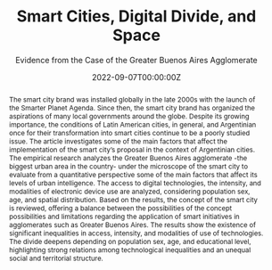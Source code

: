 ---
title: Smart Cities, Digital Divide, and Space

subtitle: Evidence from the Case of the Greater Buenos Aires Agglomerate
 
publication: '*Territorios*, (47)'



author_notes:
- Equal contribution
- Equal contribution

authors:
- Mercedes Di Virgilio
- Pablo Serrati

abstract: "The smart city brand was installed globally in the late 2000s with the launch of the Smarter Planet Agenda. Since then, the smart city brand has organized the aspirations of many local governments around the globe. Despite its growing importance, the conditions of Latin American cities, in general, and Argentinian once for their transformation into smart cities continue to be a poorly studied issue. The article investigates some of the main factors that affect the implementation of the smart city’s proposal in the context of Argentinian cities. The empirical research analyzes the Greater Buenos Aires agglomerate -the biggest urban area in the country- under the microscope of the smart city to evaluate from a quantitative perspective some of the main factors that affect its levels of urban intelligence. The access to digital technologies, the intensity, and modalities of electronic device use are analyzed, considering population sex, age, and spatial distribution. Based on the results, the concept of the smart city is reviewed, offering a balance between the possibilities of the concept possibilities and limitations regarding the application of smart initiatives in agglomerates such as Greater Buenos Aires. The results show the existence of significant inequalities in access, intensity, and modalities of use of technologies. The divide deepens depending on population sex, age, and educational level, highlighting strong relations among technological inequalities and an unequal social and territorial structure."

tags:
- Smart city
- Digital divide
- Buenos Aires
- Locational effects

date: "2022-09-07T00:00:00Z"
doi: "10.12804/revistas.urosario.edu.co/territorios/a.11635"
featured: true
image:
  focal_point: ""
  preview_only: false
projects: []

# Publication type.
# Legend: 0 = Uncategorized; 1 = Conference paper; 2 = Journal article;
# 3 = Preprint / Working Paper; 4 = Report; 5 = Book; 6 = Book section;
# 7 = Thesis; 8 = Patent
publication_types: ["2"]
publishDate: "2022-09-07T00:00:00Z"

url_pdf: publication/2022_smarth-cities/
---